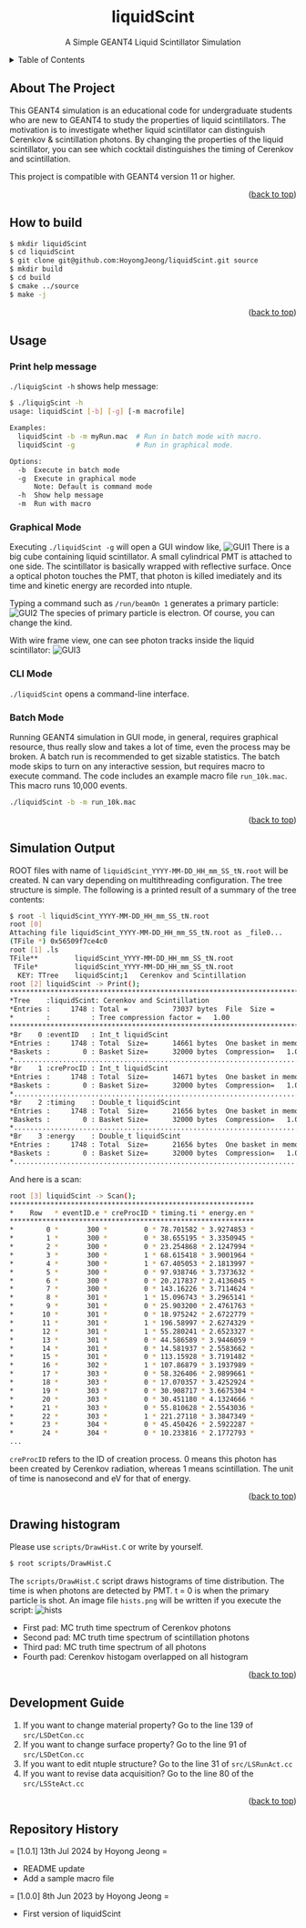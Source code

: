 <a name="readme-top"></a>

<!-- PROJECT HEAD -->
<div align="center">
  <h1 align="center">liquidScint</h1>

  <p align="center">
    A Simple GEANT4 Liquid Scintillator Simulation
    <br />
  </p>
</div>


<!-- TABLE OF CONTENTS -->
<details>
  <summary>Table of Contents</summary>
  <ol>
    <li>
      <a href="#about-the-project">About The Project</a>
    </li>
    <li>
      <a href="#how-to-build">How to build</a>
    </li>
    <li>
      <a href="#usage">Usage</a>
    </li>
    <li>
      <a href="#simulation-output">Simulation Output</a>
    </li>
    <li>
      <a href="#drawing-histogram">Drawing histogram</a>
    </li>
    <li>
      <a href="#development-guide">Development Guide</a>
    </li>
    <li>
      <a href="#repository-history">Repository History</a>
    </li>
  </ol>
</details>


<!-- ABOUT THE PROJECT -->
## About The Project

This GEANT4 simulation is an educational code for undergraduate students who are new to GEANT4 to study the properties of liquid scintillators.
The motivation is to investigate whether liquid scintillator can distinguish Cerenkov & scintillation photons.
By changing the properties of the liquid scintillator, you can see which cocktail distinguishes the timing of Cerenkov and scintillation.

This project is compatible with GEANT4 version 11 or higher.

<p align="right">(<a href="#readme-top">back to top</a>)</p>


<!-- HOW TO BUILD -->
## How to build
```bash
$ mkdir liquidScint
$ cd liquidScint
$ git clone git@github.com:HoyongJeong/liquidScint.git source
$ mkdir build
$ cd build
$ cmake ../source
$ make -j
```
<p align="right">(<a href="#readme-top">back to top</a>)</p>


<!-- USAGE -->
## Usage

### Print help message
`./liquigScint -h` shows help message:
```bash
$ ./liquigScint -h
usage: liquidScint [-b] [-g] [-m macrofile]

Examples:
  liquidScint -b -m myRun.mac  # Run in batch mode with macro.
  liquidScint -g               # Run in graphical mode.

Options:
  -b  Execute in batch mode
  -g  Execute in graphical mode
      Note: Default is command mode
  -h  Show help message
  -m  Run with macro
```

### Graphical Mode
Executing `./liquidScint -g` will open a GUI window like,
![GUI1](./assets/g1.png)
There is a big cube containing liquid scintillator. A small cylindrical PMT is attached to one side. The scintillator is basically wrapped with reflective surface. Once a optical photon touches the PMT, that photon is killed imediately and its time and kinetic energy are recorded into ntuple.

Typing a command such as `/run/beamOn 1` generates a primary particle:
![GUI2](./assets/g2.png)
The species of primary particle is electron. Of course, you can change the kind.

With wire frame view, one can see photon tracks inside the liquid scintillator:
![GUI3](./assets/g3.png)

### CLI Mode
`./liquidScint` opens a command-line interface.

### Batch Mode
Running GEANT4 simulation in GUI mode, in general, requires graphical resource, thus really slow and takes a lot of time, even the process may be broken.
A batch run is recommended to get sizable statistics. The batch mode skips to turn on any interactive session, but requires macro to execute command.
The code includes an example macro file `run_10k.mac`. This macro runs 10,000 events.
```bash
./liquidScint -b -m run_10k.mac
```

<p align="right">(<a href="#readme-top">back to top</a>)</p>


<!-- SIMULATION OUTPUT -->
## Simulation Output
ROOT files with name of `liquidScint_YYYY-MM-DD_HH_mm_SS_tN.root` will be created. N can vary depending on multithreading configuration.
The tree structure is simple. The following is a printed result of a summary of the tree contents:
```bash
$ root -l liquidScint_YYYY-MM-DD_HH_mm_SS_tN.root
root [0]
Attaching file liquidScint_YYYY-MM-DD_HH_mm_SS_tN.root as _file0...
(TFile *) 0x56509f7ce4c0
root [1] .ls
TFile**         liquidScint_YYYY-MM-DD_HH_mm_SS_tN.root
 TFile*         liquidScint_YYYY-MM-DD_HH_mm_SS_tN.root
  KEY: TTree    liquidScint;1   Cerenkov and Scintillation
root [2] liquidScint -> Print();
******************************************************************************
*Tree    :liquidScint: Cerenkov and Scintillation                             *
*Entries :     1748 : Total =           73037 bytes  File  Size =      38489 *
*        :          : Tree compression factor =   1.00                       *
******************************************************************************
*Br    0 :eventID   : Int_t liquidScint                                      *
*Entries :     1748 : Total  Size=      14661 bytes  One basket in memory    *
*Baskets :        0 : Basket Size=      32000 bytes  Compression=   1.00     *
*............................................................................*
*Br    1 :creProcID : Int_t liquidScint                                      *
*Entries :     1748 : Total  Size=      14671 bytes  One basket in memory    *
*Baskets :        0 : Basket Size=      32000 bytes  Compression=   1.00     *
*............................................................................*
*Br    2 :timing    : Double_t liquidScint                                   *
*Entries :     1748 : Total  Size=      21656 bytes  One basket in memory    *
*Baskets :        0 : Basket Size=      32000 bytes  Compression=   1.00     *
*............................................................................*
*Br    3 :energy    : Double_t liquidScint                                   *
*Entries :     1748 : Total  Size=      21656 bytes  One basket in memory    *
*Baskets :        0 : Basket Size=      32000 bytes  Compression=   1.00     *
*............................................................................*
```
And here is a scan:
```bash
root [3] liquidScint -> Scan();
************************************************************
*    Row   * eventID.e * creProcID * timing.ti * energy.en *
************************************************************
*        0 *       300 *         0 * 78.701582 * 3.9274853 *
*        1 *       300 *         0 * 38.655195 * 3.3350945 *
*        2 *       300 *         0 * 23.254868 * 2.1247994 *
*        3 *       300 *         1 * 68.615418 * 3.9001964 *
*        4 *       300 *         1 * 67.405053 * 2.1813997 *
*        5 *       300 *         0 * 97.938746 * 3.7373632 *
*        6 *       300 *         0 * 20.217837 * 2.4136045 *
*        7 *       300 *         0 * 143.16226 * 3.7114624 *
*        8 *       301 *         1 * 15.096743 * 3.2965141 *
*        9 *       301 *         0 * 25.903200 * 2.4761763 *
*       10 *       301 *         0 * 18.975242 * 2.6722779 *
*       11 *       301 *         1 * 196.58997 * 2.6274329 *
*       12 *       301 *         1 * 55.280241 * 2.6523327 *
*       13 *       301 *         0 * 44.586589 * 3.9446059 *
*       14 *       301 *         0 * 14.581937 * 2.5583662 *
*       15 *       301 *         0 * 113.15928 * 3.7191482 *
*       16 *       302 *         1 * 107.86879 * 3.1937989 *
*       17 *       303 *         0 * 58.326406 * 2.9899661 *
*       18 *       303 *         0 * 17.070357 * 3.4252924 *
*       19 *       303 *         0 * 30.908717 * 3.6675304 *
*       20 *       303 *         0 * 30.451180 * 4.1324666 *
*       21 *       303 *         0 * 55.810628 * 2.5543036 *
*       22 *       303 *         1 * 221.27118 * 3.3847349 *
*       23 *       304 *         0 * 45.450426 * 2.5922287 *
*       24 *       304 *         0 * 10.233816 * 2.1772793 *
...
```
`creProcID` refers to the ID of creation process. 0 means this photon has been created by Cerenkov radiation, whereas 1 means scintillation.
The unit of time is nanosecond and eV for that of energy.

<p align="right">(<a href="#readme-top">back to top</a>)</p>


<!-- DRAWING HISTOGRAM -->
## Drawing histogram
Please use `scripts/DrawHist.C` or write by yourself.
```bash
$ root scripts/DrawHist.C
```
The `scripts/DrawHist.C` script draws histograms of time distribution. The time is when photons are detected by PMT. t = 0 is when the primary particle is shot.
An image file `hists.png` will be written if you execute the script:
![hists](./assets/hists.png)
- First pad: MC truth time spectrum of Cerenkov photons
- Second pad: MC truth time spectrum of scintillation photons
- Third pad: MC truth time spectrum of all photons
- Fourth pad: Cerenkov histogam overlapped on all histogram

<p align="right">(<a href="#readme-top">back to top</a>)</p>


<!-- DEVELOPMENT GUIDE -->
## Development Guide
1. If you want to change material property? Go to the line 139 of `src/LSDetCon.cc`
2. If you want to change surface property? Go to the line 91 of `src/LSDetCon.cc`
3. If you want to edit ntuple structure? Go to the line 31 of `src/LSRunAct.cc`
4. If you want to revise data acquisition? Go to the line 80 of the `src/LSSteAct.cc`

<p align="right">(<a href="#readme-top">back to top</a>)</p>


<!-- REPOSITORY HISTORY -->
## Repository History
= [1.0.1] 13th Jul 2024 by Hoyong Jeong =
  - README update
  - Add a sample macro file

= [1.0.0] 8th Jun 2023 by Hoyong Jeong =
  - First version of liquidScint
